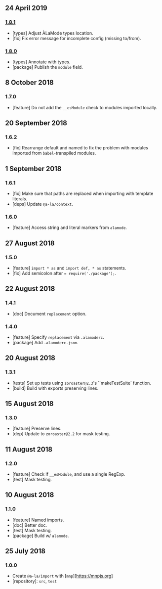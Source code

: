 ## 24 April 2019

### [1.8.1](https://github.com/a-la/import/compare/v1.8.0...v1.8.1)

- [types] Adjust ÀLaMode types location.
- [fix] Fix error message for incomplete config (missing to/from).

### [1.8.0](https://github.com/a-la/import/compare/v1.7.0...v1.8.0)

- [types] Annotate with types.
- [package] Publish the `module` field.

## 8 October 2018

### 1.7.0

- [feature] Do not add the `__esModule` check to modules imported locally.

## 20 September 2018

### 1.6.2

- [fix] Rearrange default and named to fix the problem with modules imported from `babel`-transpiled modules.

## 1 September 2018

### 1.6.1

- [fix] Make sure that paths are replaced when importing with template literals.
- [deps] Update `@a-la/context`.

### 1.6.0

- [feature] Access string and literal markers from `alamode`.

## 27 August 2018

### 1.5.0

- [feature] `import * as` and `import def, * as` statements.
- [fix] Add semicolon after `= require('./package');`.

## 22 August 2018

### 1.4.1

- [doc] Document `replacement` option.

### 1.4.0

- [feature] Specify `replacement` via `.alamoderc`.
- [package] Add `.alamoderc.json`.

## 20 August 2018

### 1.3.1

- [tests] Set up tests using `zoroaster@2.3`'s ``makeTestSuite` function.
- [build] Build with exports preserving lines.

## 15 August 2018

### 1.3.0

- [feature] Preserve lines.
- [dep] Update to `zoroaster@2.2` for mask testing.

## 11 August 2018

### 1.2.0

- [feature] Check if `__esModule`, and use a single RegExp.
- [test] Mask testing.

## 10 August 2018

### 1.1.0

- [feature] Named imports.
- [doc] Better doc.
- [test] Mask testing.
- [package] Build w/ `alamode`.

## 25 July 2018

### 1.0.0

- Create `@a-la/import` with [`mnp`][https://mnpjs.org]
- [repository]: `src`, `test`
